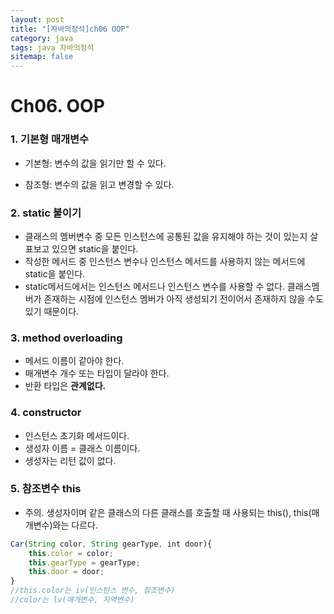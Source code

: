 ```yaml
---
layout: post
title: "[자바의정석]ch06 OOP"
category: java
tags: java 자바의정석
sitemap: false
---
```

# Ch06. OOP
### 1. 기본형 매개변수

- 기본형: 변수의 값을 읽기만 할 수 있다.

- 참조형: 변수의 값을 읽고 변경할 수 있다.

### 2. static 붙이기

- 클래스의 멤버변수 중 모든 인스턴스에 공통된 값을 유지해야 하는 것이 있는지 살표보고 있으면 static을 붙인다.
- 작성한 메서드 중 인스턴스 변수나 인스턴스 메서드를 사용하지 않는 메서드에 static을 붙인다.
- static메서드에서는 인스턴스 메서드나 인스턴스 변수를 사용할 수 없다. 클래스멤버가 존재하는 시점에 인스턴스 멤버가 아직 생성되기 전이어서 존재하지 않을 수도 있기 때문이다.

### 3. method overloading

- 메서드 이름이 같아야 한다.
- 매개변수 개수 또는 타입이 달라야 한다.
- 반환 타입은 **관계없다.**

### 4. constructor

- 인스턴스 초기화 메서드이다.
- 생성자 이름 = 클래스 이름이다.
- 생성자는 리턴 값이 없다.

### 5. 참조변수 this

- 주의. 생성자이며 같은 클래스의 다른 클래스를 호출할 때 사용되는 this(), this(매개변수)와는 다르다.

```jsx
Car(String color, String gearType, int door){
	this.color = color;
	this.gearType = gearType;
	this.door = door;
}
//this.color는 iv(인스턴스 변수, 참조변수)
//color는 lv(매개변수, 지역변수)
```